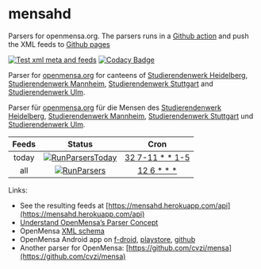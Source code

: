 # mensahd
Parsers for openmensa.org. The parsers runs in a [Github action](https://github.com/cvzi/mensahd/actions?query=workflow%3ARunParsers) and push the XML feeds to [Github pages](https://cvzi.github.io/mensahd/)



[![Test xml meta and feeds](https://github.com/cvzi/mensahd/workflows/Test%20xml%20meta%20and%20feeds/badge.svg)](https://github.com/cvzi/mensahd/actions?query=workflow%3A%22Test+xml+meta+and+feeds%22)
[![Codacy Badge](https://api.codacy.com/project/badge/Grade/e2aa5ab1cb304c0ab1f5719ad2b3acbf)](https://app.codacy.com/app/cvzi/mensahd?utm_source=github.com&utm_medium=referral&utm_content=cvzi/mensahd&utm_campaign=Badge_Grade_Dashboard)

Parser for [openmensa.org](https://openmensa.org/) for canteens of
[Studierendenwerk Heidelberg](http://www.stw.uni-heidelberg.de/en/speiseplan),
[Studierendenwerk Mannheim](https://www.stw-ma.de/Essen+_+Trinken/Men%C3%BCpl%C3%A4ne.html),
[Studierendenwerk Stuttgart](https://www.studierendenwerk-stuttgart.de/gastronomie/speiseangebot)
and [Studierendenwerk Ulm](https://studierendenwerk-ulm.de/essen-trinken/speiseplaene/).

Parser für [openmensa.org](https://openmensa.org/) für die Mensen des
[Studierendenwerk Heidelberg](http://www.stw.uni-heidelberg.de/de/speiseplan),
[Studierendenwerk Mannheim](https://www.stw-ma.de/Essen+_+Trinken/Men%C3%BCpl%C3%A4ne.html),
[Studierendenwerk Stuttgart](https://www.studierendenwerk-stuttgart.de/gastronomie/speiseangebot)
und [Studierendenwerk Ulm](https://studierendenwerk-ulm.de/essen-trinken/speiseplaene/).

|  Feeds       |                                         Status                                                                                                                  |                     Cron                                                                                                                                      |
|:------------:|:---------------------------------------------------------------------------------------------------------------------------------------------------------------:|:-------------------------------------------------------------------------------------------------------------------------------------------------------------:|
| today        | [![RunParsersToday](https://github.com/cvzi/mensahd/actions/workflows/updateFeedToday.yml/badge.svg)](https://github.com/cvzi/mensahd/actions/workflows/updateFeedToday.yml) | [32 7-11 * * 1-5](https://crontab.guru/#32_7-11_*_*_1-5 "“At minute 32 past every hour from 7 through 11 on every day-of-week from Monday through Friday.” ") |
| all          | [![RunParsers](https://github.com/cvzi/mensahd/actions/workflows/updateFeed.yml/badge.svg)](https://github.com/cvzi/mensahd/actions/workflows/updateFeed.yml)                | [12 6 * * *](https://crontab.guru/#12_6_*_*_* "“At 06:12.” ")                                                                                                 |


Links:
*   See the resulting feeds at [https://mensahd.herokuapp.com/api](https://mensahd.herokuapp.com/api)
*   [Understand OpenMensa’s Parser Concept](https://doc.openmensa.org/parsers/understand/)
*   OpenMensa [XML schema](https://doc.openmensa.org/feed/v2/)
*   OpenMensa Android app on [f-droid](https://f-droid.org/en/packages/de.uni_potsdam.hpi.openmensa/), [playstore](https://play.google.com/store/apps/details?id=de.uni_potsdam.hpi.openmensa), [github](https://github.com/domoritz/open-mensa-android)
*   Another parser for OpenMensa: [https://github.com/cvzi/mensa](https://github.com/cvzi/mensa)
